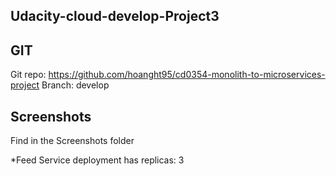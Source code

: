 ## Udacity-cloud-develop-Project3

## GIT
Git repo: https://github.com/hoanght95/cd0354-monolith-to-microservices-project
Branch: develop

## Screenshots
Find in the Screenshots folder

*Feed Service deployment has replicas: 3